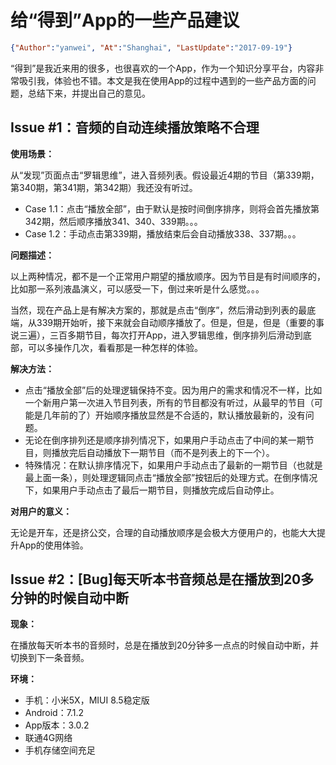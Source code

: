 # 给“得到”App的一些产品建议
```json
{"Author":"yanwei", "At":"Shanghai", "LastUpdate":"2017-09-19"}
```

“得到”是我近来用的很多，也很喜欢的一个App，作为一个知识分享平台，内容非常吸引我，体验也不错。本文是我在使用App的过程中遇到的一些产品方面的问题，总结下来，并提出自己的意见。

## Issue #1：音频的自动连续播放策略不合理

**使用场景：**

从“发现”页面点击“罗辑思维”，进入音频列表。假设最近4期的节目（第339期，第340期，第341期，第342期）我还没有听过。

* Case 1.1：点击“播放全部”，由于默认是按时间倒序排序，则将会首先播放第342期，然后顺序播放341、340、339期。。。
* Case 1.2：手动点击第339期，播放结束后会自动播放338、337期。。。

**问题描述：**

以上两种情况，都不是一个正常用户期望的播放顺序。因为节目是有时间顺序的，比如那一系列液晶演义，可以感受一下，倒过来听是什么感觉。。。

当然，现在产品上是有解决方案的，那就是点击“倒序”，然后滑动到列表的最底端，从339期开始听，接下来就会自动顺序播放了。但是，但是，但是（重要的事说三遍），三百多期节目，每次打开App，进入罗辑思维，倒序排列后滑动到底部，可以多操作几次，看看那是一种怎样的体验。

**解决方法：**

* 点击“播放全部”后的处理逻辑保持不变。因为用户的需求和情况不一样，比如一个新用户第一次进入节目列表，所有的节目都没有听过，从最早的节目（可能是几年前的了）开始顺序播放显然是不合适的，默认播放最新的，没有问题。
* 无论在倒序排列还是顺序排列情况下，如果用户手动点击了中间的某一期节目，则播放完后自动播放下一期节目（而不是列表上的下一个）。
* 特殊情况：在默认排序情况下，如果用户手动点击了最新的一期节目（也就是最上面一条），则处理逻辑同点击“播放全部”按钮后的处理方式。在倒序情况下，如果用户手动点击了最后一期节目，则播放完成后自动停止。

**对用户的意义：**

无论是开车，还是挤公交，合理的自动播放顺序是会极大方便用户的，也能大大提升App的使用体验。

## Issue #2：[Bug]每天听本书音频总是在播放到20多分钟的时候自动中断

**现象：**

在播放每天听本书的音频时，总是在播放到20分钟多一点点的时候自动中断，并切换到下一条音频。

**环境：**

* 手机：小米5X，MIUI 8.5稳定版
* Android：7.1.2
* App版本：3.0.2
* 联通4G网络
* 手机存储空间充足

<!--
## Issue #3：增加“加入播放列表”功能

这依然是一个来自每天开车上下班的用户的需求。

**使用场景：**

**问题描述：**

**解决方法：**

-->